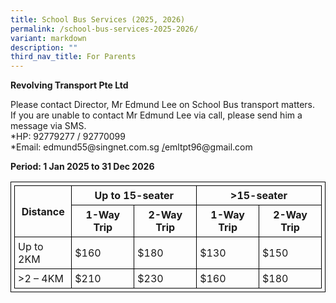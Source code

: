 ```yaml
---
title: School Bus Services (2025, 2026)
permalink: /school-bus-services-2025-2026/
variant: markdown
description: ""
third_nav_title: For Parents
---
```

<p><strong>Revolving Transport Pte Ltd</strong>
</p>
<p>Please contact Director, Mr Edmund Lee on School Bus transport matters.<br>
	If you are unable to contact Mr Edmund Lee via call, please send him a
message via SMS.<br>
*HP: 92779277 / 92770099<br>
*Email: <a rel="noopener noreferrer nofollow" target="_blank">edmund55@singnet.com.sg</a>
<a href="mailto:edmund55@singnet.com.sg%20/%20emltpt96@gmail.com" rel="noopener noreferrer nofollow" target="_blank">/</a><a rel="noopener noreferrer nofollow" target="_blank">emltpt96@gmail.com</a>
</p><p><strong>Period: 1 Jan 2025 to 31 Dec 2026</strong>
</p>
   <style>
      table, th, td {
        border: 1px solid black;
        border-collapse: collapse;
        padding: 5px;
      }
    </style>
      <table>
      <thead>
        <tr>
          <th rowspan="2">Distance</th>
          <th colspan="2">Up to 15-seater</th>
          <th colspan="2">&gt;15-seater</th>
        </tr>
        <tr>
          <th>1-Way Trip</th>
          <th>2-Way Trip</th>
          <th>1-Way Trip</th>
          <th>2-Way Trip</th>
        </tr>
      </thead>
      <tbody>
        <tr>
          <td>Up to 2KM</td>
          <td>$160</td>
          <td>$180</td>
          <td>$130</td>
          <td>$150</td>
        </tr>
        <tr>
          <td>&gt;2 – 4KM</td>
          <td>$210</td>
          <td>$230</td>
          <td>$160</td>
          <td>$180</td>
        </tr>
      </tbody>
    </table>